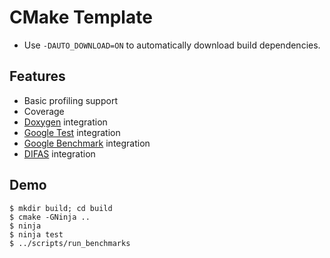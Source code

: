 # CMake Template

- Use `-DAUTO_DOWNLOAD=ON` to automatically download build dependencies.

## Features

- Basic profiling support
- Coverage
- [Doxygen](http://www.doxygen.org/) integration
- [Google Test](https://github.com/google/googletest) integration
- [Google Benchmark](https://github.com/google/benchmark) integration
- [DIFAS](https://github.com/W4RH4WK/DIFAS) integration

## Demo

    $ mkdir build; cd build
    $ cmake -GNinja ..
    $ ninja
    $ ninja test
    $ ../scripts/run_benchmarks
